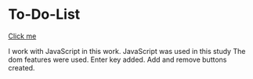 # To-Do-List
[Click me](https://to-do-list-ashen-five.vercel.app/)

I work with JavaScript in this work.
JavaScript was used in this study
The dom features were used.
Enter key added.
Add and remove buttons created.
